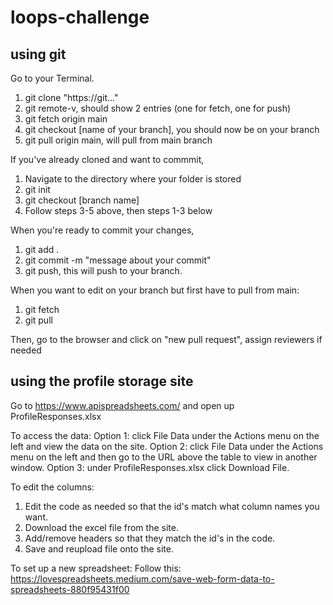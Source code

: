 # loops-challenge

## using git
Go to your Terminal.

1. git clone "https://git..."
2. git remote-v, should show 2 entries (one for fetch, one for push)
3. git fetch origin main
4. git checkout [name of your branch], you should now be on your branch
5. git pull origin main, will pull from main branch

If you've already cloned and want to commmit,
1. Navigate to the directory where your folder is stored
2. git init
3. git checkout [branch name]
4. Follow steps 3-5 above, then steps 1-3 below

When you're ready to commit your changes,
1. git add .
2. git commit -m "message about your commit"
3. git push, this will push to your branch.

When you want to edit on your branch but first have to pull from main:
1. git fetch
2. git pull

Then, go to the browser and click on "new pull request", assign reviewers if needed


## using the profile storage site
Go to https://www.apispreadsheets.com/ and open up ProfileResponses.xlsx

To access the data:
Option 1: click File Data under the Actions menu on the left and view the data on the site.
Option 2: click File Data under the Actions menu on the left and then go to the URL above the table to view in another window.
Option 3: under ProfileResponses.xlsx click Download File.

To edit the columns:
1. Edit the code as needed so that the id's match what column names you want.
2. Download the excel file from the site.
3. Add/remove headers so that they match the id's in the code.
4. Save and reupload file onto the site.

To set up a new spreadsheet:
Follow this: https://lovespreadsheets.medium.com/save-web-form-data-to-spreadsheets-880f95431f00
